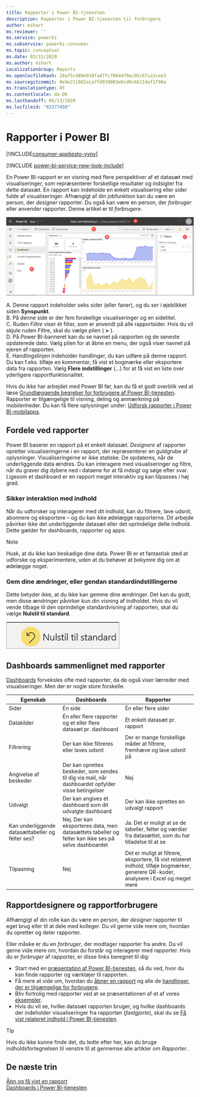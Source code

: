 ```yaml
---
title: Rapporter i Power BI-tjenesten
description: Rapporter i Power BI-tjenesten til forbrugere
author: mihart
ms.reviewer: ''
ms.service: powerbi
ms.subservice: powerbi-consumer
ms.topic: conceptual
ms.date: 03/11/2020
ms.author: mihart
LocalizationGroup: Reports
ms.openlocfilehash: 28af5cd89e918fad7fc7064479ac95c67ca3cee3
ms.sourcegitcommit: 0e9e211082eca7fd939803e0cd9c6b114af2f90a
ms.translationtype: HT
ms.contentlocale: da-DK
ms.lasthandoff: 05/13/2020
ms.locfileid: "83277450"
---
```

# <a name="reports-in-power-bi"></a>Rapporter i Power BI

[!INCLUDE[consumer-appliesto-yyny](../includes/consumer-appliesto-yyny.md)]

[!INCLUDE [power-bi-service-new-look-include](../includes/power-bi-service-new-look-include.md)]

En Power BI-rapport er en visning med flere perspektiver af et datasæt med visualiseringer, som repræsenterer forskellige resultater og indsigter fra dette datasæt.  En rapport kan indeholde en enkelt visualisering eller sider fulde af visualiseringer. Afhængigt af din jobfunktion kan du være en person, der *designer* rapporter. Du også kan være en person, der *forbruger* eller anvender rapporter. Denne artikel er til *forbrugere*.

![Skærmbillede af en rapportside.](./media/end-user-reports/power-bi-report.png)

A. Denne rapport indeholder seks sider (eller faner), og du ser i øjeblikket siden **Synspunkt**.    
B. På denne side er der fem forskellige visualiseringer og en sidetitel.    
C. Ruden *Filtre* viser ét filter, som er anvendt på alle rapportsider. Hvis du vil skjule ruden Filtre, skal du vælge pilen ( **>** ).    
D. På Power BI-banneret kan du se navnet på rapporten og de seneste opdaterede dato. Vælg pilen for at åbne en menu, der også viser navnet på ejeren af rapporten.    
E. Handlingslinjen indeholder handlinger, du kan udføre på denne rapport.  Du kan f.eks. tilføje en kommentar, få vist et bogmærke eller eksportere data fra rapporten.  Vælg **Flere indstillinger** (...) for at få vist en liste over yderligere rapportfunktionalitet.    

Hvis du ikke har arbejdet med Power BI før, kan du få et godt overblik ved at læse [Grundlæggende begreber for forbrugere af Power BI-tjenesten](end-user-basic-concepts.md). Rapporter er tilgængelige til visning, deling og anmærkning på mobilenheder. Du kan få flere oplysninger under: [Udforsk rapporter i Power BI-mobilapps](mobile/mobile-reports-in-the-mobile-apps.md).

## <a name="advantages-of-reports"></a>Fordele ved rapporter

Power BI baserer en rapport på et enkelt datasæt. *Designere* af rapporter opretter visualiseringerne i en rapport, der repræsenterer en guldgrube af oplysninger. Visualiseringerne er ikke statiske.  De opdateres, når de underliggende data ændres. Du kan interagere med visualiseringer og filtre, når du graver dig dybere ned i dataene for at få indsigt og søge efter svar. Ligesom et dashboard er en rapport meget interaktiv og kan tilpasses i høj grad.

### <a name="safely-interact-with-content"></a>Sikker interaktion med indhold

Når du udforsker og interagerer med dit indhold, kan du filtrere, lave udsnit, abonnere og eksportere – og du kan ikke ødelægge rapporterne. Dit arbejde påvirker ikke det underliggende datasæt eller det oprindelige delte indhold. Dette gælder for dashboards, rapporter og apps.

> [!NOTE]
> Husk, at du ikke kan beskadige dine data. Power BI er et fantastisk sted at udforske og eksperimentere, uden at du behøver at bekymre dig om at ødelægge noget.

### <a name="save-your-changes-or-revert-to-the-default-settings"></a>Gem dine ændringer, eller gendan standardindstillingerne

Dette betyder ikke, at du ikke kan gemme dine ændringer. Det kan du godt, men disse ændringer påvirker kun din visning af indholdet. Hvis du vil vende tilbage til den oprindelige standardvisning af rapporten, skal du vælge **Nulstil til standard**.

![Skærmbillede af ikonet Vend tilbage til standard.](./media/end-user-reports/power-bi-reset.png)

## <a name="dashboards-versus-reports"></a>Dashboards sammenlignet med rapporter

[Dashboards](end-user-dashboards.md) forveksles ofte med rapporter, da de også viser lærreder med visualiseringer. Men der er nogle store forskelle.  

| **Egenskab** | **Dashboards** | **Rapporter** |
| --- | --- | --- |
| Sider |Én side |Én eller flere sider |
| Datakilder |Én eller flere rapporter og et eller flere datasæt pr. dashboard |Et enkelt datasæt pr. rapport |
| Filtrering |Der kan ikke filtreres eller laves udsnit |Der er mange forskellige måder at filtrere, fremhæve og lave udsnit på |
| Angivelse af beskeder |Der kan oprettes beskeder, som sendes til dig via mail, når dashboardet opfylder visse betingelser |Nej |
| Udvalgt |Der kan angives ét dashboard som dit udvalgte dashboard |Der kan ikke oprettes en udvalgt rapport |
| Kan underliggende datasættabeller og felter ses? |Nej. Der kan eksporteres data, men datasættets tabeller og felter kan ikke ses på selve dashboardet |Ja. Det er muligt at se de tabeller, felter og værdier fra datasættet, som du har tilladelse til at se |
| Tilpasning |Nej  |Det er muligt at filtrere, eksportere, få vist relateret indhold, tilføje bogmærker, generere QR-koder, analysere i Excel og meget mere |

<!--| Available in Power BI Desktop |No |Yes, can create and view reports in Desktop |
| Pinning |Can pin existing visuals (tiles) only from current dashboard to your other dashboards |Can pin visuals (as tiles) to any of your dashboards. Can pin entire report pages to any of your dashboards. | -->

## <a name="report-designers-and-report-consumers"></a>Rapportdesignere og rapportforbrugere

Afhængigt af din rolle kan du være en person, der *designer* rapporter til eget brug eller til at dele med kolleger. Du vil gerne vide mere om, hvordan du opretter og deler rapporter.

Eller måske er du en *forbruger*, der modtager rapporter fra andre. Du vil gerne vide mere om, hvordan du forstår og interagerer med rapporter. Hvis du er *forbruger* af rapporter, er disse links beregnet til dig:

* Start med en [præsentation af Power BI-tjenesten](end-user-basic-concepts.md), så du ved, hvor du kan finde rapporter og værktøjer til rapporten.
* Få mere at vide om, hvordan du [åbner en rapport](end-user-report-open.md) og alle de [handlinger, der er tilgængelige for forbrugere](end-user-reading-view.md).
* Bliv fortrolig med rapporter ved at se præsentationen af et af vores [eksempler](../create-reports/sample-tutorial-connect-to-the-samples.md).  
* Hvis du vil se, hvilke datasæt rapporten bruger, og hvilke dashboards der indeholder visualiseringer fra rapporten (*fastgjorte*), skal du se [Få vist relateret indhold i Power BI-tjenesten](end-user-related.md).

> [!TIP]
> Hvis du ikke kunne finde det, du ledte efter her, kan du bruge indholdsfortegnelsen til venstre til at gennemse alle artikler om *Rapporter*.

## <a name="next-steps"></a>De næste trin

[Åbn og få vist en rapport](end-user-report-open.md)    
[Dashboards i Power BI-tjenesten](end-user-dashboards.md)

